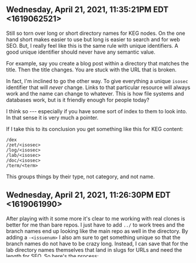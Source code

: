 ## Wednesday, April 21, 2021, 11:35:21PM EDT <1619062521>

Still so torn over long or short directory names for KEG nodes. On the
one hand short makes easier to use but long is easier to search and for
web SEO. But, I really feel like this is the same rule with unique
identifiers. A good unique identifier should never have any semantic
value.

For example, say you create a blog post within a directory that matches
the title. Then the title changes. You are stuck with the URL that is
broken.

In fact, I'm inclined to go the other way. To give everything a unique
`isosec` identifier that will *never* change. Links to that particular
resource will always work and the name can change to whatever. This is
how file systems and databases work, but is it friendly enough for
people today?

I think so --- especially if you have some sort of index to them to look
into. In that sense it is very much a pointer.

If I take this to its conclusion you get something like this for KEG
content:

```
/dex
/zet/<isosec>
/log/<isosec>
/lab/<isosec>
/doc/<isosec>
/term/<term>
```

This groups things by their type, not category, and not name.

## Wednesday, April 21, 2021, 11:26:30PM EDT <1619061990>

After playing with it some more it's clear to me working with real
clones is better for me than bare repos. I just have to add `../` to
work trees and the branch names end up looking like the main repo as
well in the directory. By adding a `-<issuenum>` I also am sure to get
something unique so that the branch names do not have to be crazy long.
Instead, I can save that for the lab directory names themselves that
land in slugs for URLs and need the length for SEO. So here's the
process:

1. Get into the main repo or clone if needed
1. `git worktree add ../<reponame>-some-thing-<issuenum>`
1. Change into the new work tree directory (which should tab complete)
1. Do the work and push to upstream so others can follow
1. Add comments to the issue for discussion
1. After testing, optionally create a PR, and merge into main
1. Remove the work tree and branch locally and remotely

## Wednesday, April 21, 2021, 10:57:07PM EDT <1619060227>

On second thought, we need verbose branch names to make any sense to
others sorting through them. I read about one persons process where they
add `-<issuenum>` to the end of the branch and use that to associate the
branch with an issue where all the conversation about the development is
taking place. I suppose that is a good way to go.

## Wednesday, April 21, 2021, 10:45:13PM EDT <1619059513>

I wonder if it would just be easier to create an issue for each main
branch of work and use that as the name instead of the long name. After
all, a work tree is an entire copy of the repo not just a subdirectory.

## Wednesday, April 21, 2021, 7:11:00PM EDT <1619046660>

Just learning about `git worktree add` (and company) today from @rwxeax
and I gotta say it is exactly what I was looking for. It allows the
ongoing work on several concurrent projects within a single repo. This
compliments (more than replaces) using a quick `git branch dev` (or
something) to do minor fixes and tweaks such as to my dotfiles. The
`worktree` approach is ideally suited for ongoing lab on
<https://rwx.gg> so that I can keep adding to them and only publish them
when they are ready. Combined with the zero-cognitive-overhead
Zettelkasten approach these Zettels can be added to the working trees
for such writing until an "article" (or book even) emerges. 

I do need to make sure that such branches are also pushed otherwise
there's a risk to losing your work along the way. Also this allows
others to participate on authoring that branch for a more collaborative
authoring experience that doesn't step on other KEG content.

## Wednesday, April 21, 2021, 5:04:51PM EDT <1619039091>

I wasn't expecting to realize that reading to learn sticks better ---
not only when I write about it and exercise/execute on what I've read in
intervals --- but when the source is from a book or graphic interface. 

I don't fully understand why, or if that is a general thing. It just
feels like I remember it better there is variety in the prose, font,
headers, and page layout. Perhaps that is part of the approach of the
Head First series and why they put crazy pictures in different places.
Our brains respond to those images and latches on to help our memories.

Moral of the story? When reading to learn look for stuff with lots of
visual interest. But when reading to get information quickly, definitely
use a text-based browser with a consistent font and search interface.

## Wednesday, April 21, 2021, 1:56:33PM EDT <1619027793>

I'm realizing that the standard (but slightly annoying) use of
`/usr/bin/env <whateverthefuck>` is really more relevant in the
container world than in other places because people might be using the
same thing in a vastly different location depending on which container
or host OS. That has always been the reason, but working with containers
lately has really brought that home.

However, people should write most things for containers in POSIX shell
which is *always* at `/bin/sh`.

Python is the real stinker in this bunch since could be any number of
places, and at any particular version. Thankfully, that is overcome by
containerization. And if you are creating a container then you can be
sure the script has the explicit path rather than `/usr/bin/env` before
you `COPY` it into the container.

So I guess, no, `/usr/bin/env` still sucks as bad as it always did.
Maybe people find comfort using it for installations and such, but if
you are using it for that you can take a moment and read through it, and
change the first line. After all, if you are not reading random
installation shell scripts before running the you will end up fucked
(like I was after running the Anaconda installer, what a piece of shit).

## Wednesday, April 21, 2021, 12:19:55PM EDT <1619021995>

TIL that `goodfirstissue` is a GitHub issue label/tag that indicates an
issue that is good *for contributors to get started with on the
project.* This is a very critical thing to get out to the community
because this is one way to get involved with Open Source projects, which
are also some of the best ways to improve skills and even find jobs. I'm
going to start making sure to tag issues that are particularly open with
this, as well as `helpwanted`.

## Wednesday, April 21, 2021, 10:55:54AM EDT <1619016954>

Noticed that the optimal settings to get a Dell Latitude 5411 to display
well from TMUX connected into my main streaming computer are the
following:

* Ubuntu Mono Nerd Font (there's a Windows variation as well)
* Laptop Font Size: 21
* Desktop Font Size: 30

Laptop ends up being 97 width while desktop is 95 but there are no
visible lines or anything if you use my borderless TMUX binary.

## Wednesday, April 21, 2021, 2:50:58AM EDT <1618987858>

66 is the number of thy counting, no more, no less. That is the biggest
a directory name can be without pushing my prompt beyond even being able
to display it on two lines. Lately, I've been prone to create rather
large directory names that match the titles word for word. 66 is a nice
round, evil number.

